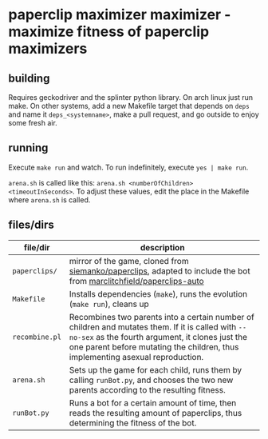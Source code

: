 # paperclip maximizer maximizer - maximize fitness of paperclip maximizers


## building

Requires geckodriver and the splinter python library. On arch linux just run make.
On other systems, add a new Makefile target that depends on `deps` and name it `deps_<systemname>`, make a pull request, and go outside to enjoy some fresh air.


## running

Execute `make run` and watch. To run indefinitely, execute `yes | make run`.

`arena.sh` is called like this: `arena.sh <numberOfChildren> <timeoutInSeconds>`. To adjust these values, edit the place in the Makefile where `arena.sh` is called.


## files/dirs

| file/dir         | description                                                                                                                                          |
|------------------|------------------------------------------------------------------------------------------------------------------------------------------------------|
| `paperclips/` | mirror of the game, cloned from [siemanko/paperclips](https://github.com/siemanko/paperclips), adapted to include the bot from [marclitchfield/paperclips-auto](https://github.com/marclitchfield/paperclips-auto) |
| `Makefile` | Installs dependencies (`make`), runs the evolution (`make run`), cleans up |
| `recombine.pl` | Recombines two parents into a certain number of children and mutates them. If it is called with `--no-sex` as the fourth argument, it clones just the one parent before mutating the children, thus implementing asexual reproduction. |
| `arena.sh` | Sets up the game for each child, runs them by calling `runBot.py`, and chooses the two new parents according to the resulting fitness. |
| `runBot.py` | Runs a bot for a certain amount of time, then reads the resulting amount of paperclips, thus determining the fitness of the bot. |
